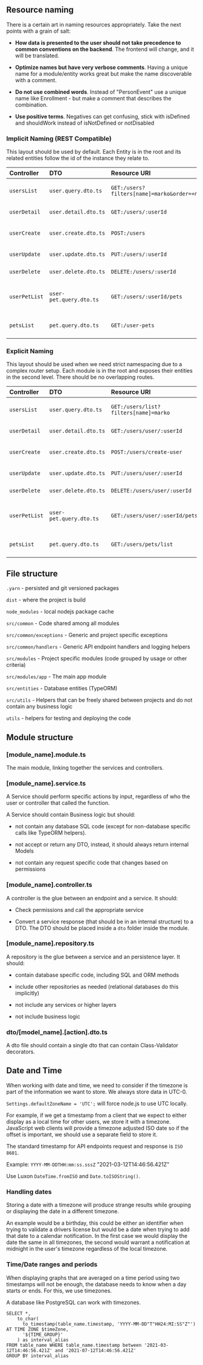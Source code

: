 
## Resource naming

There is a certain art in naming resources appropriately. Take the next
points with a grain of salt:

- **How data is presented to the user should not take precedence to common
  conventions on the backend**. The frontend will change, and it will be
  translated.

- **Optimize names but have very verbose comments**. Having a unique
  name for a module/entity works great but make the name discoverable
  with a comment.


- **Do not use combined words**. Instead of "PersonEvent" use a unique
  name like Enrollment - but make a comment that describes the combination.

- **Use positive terms**. Negatives can get confusing, stick with isDefined
  and shouldWork instead of isNotDefined or notDisabled

### Implicit Naming (REST Compatible)

This layout should be used by default. Each Entity is in the root and
its related entities follow the id of the instance they relate to.

| Controller               | DTO                      |  Resource URI                                   | Usage                                   |
|:-------------------------|:-------------------------|:------------------------------------------------|:----------------------------------------|
| `usersList`              | `user.query.dto.ts`      |  `GET:/users?filters[name]=marko&order=+name`   |   listing (filtering) entities          |
| `userDetail`             | `user.detail.dto.ts`     |  `GET:/users/:userId `                          |   entity details                        |
| `userCreate`             | `user.create.dto.ts`     | ` POST:/users    `                              |   creating a new entity                 |
| `userUpdate`             | `user.update.dto.ts`     |  `PUT:/users/:userId`                           |   updating en entity                    |
| `userDelete`             | `user.delete.dto.ts`     |  `DELETE:/users/:userId`                        |   deleting en entity                    |
| `userPetList`            | `user-pet.query.dto.ts`  |  `GET:/users/:userId/pets`                      |   listing (filtering) related entities  |
| `petsList`               | `pet.query.dto.ts`       |  `GET:/user-pets`                               |   listing (filtering) entities          |

### Explicit Naming

This layout should be used when we need strict namespacing due to a
complex router setup. Each module is in the root and exposes their
entities in the second level. There should be no overlapping routes.

| Controller               | DTO                      |  Resource URI                                   | Usage                                   |
|:-------------------------|:-------------------------|:------------------------------------------------|:----------------------------------------|
| `usersList`              | `user.query.dto.ts`      |  `GET:/users/list?filters[name]=marko`          |   listing (filtering) entities          |
| `userDetail`             | `user.detail.dto.ts`     |  `GET:/users/user/:userId `                     |   entity details                        |
| `userCreate`             | `user.create.dto.ts`     | ` POST:/users/create-user    `                  |   creating a new entity                 |
| `userUpdate`             | `user.update.dto.ts`     |  `PUT:/users/user/:userId`                      |   updating en entity                    |
| `userDelete`             | `user.delete.dto.ts`     |  `DELETE:/users/user/:userId`                   |   deleting en entity                    |
| `userPetList`            | `user-pet.query.dto.ts`  |  `GET:/users/user/:userId/pets`                 |   listing (filtering) related entities  |
| `petsList`               | `pet.query.dto.ts`       |  `GET:/users/pets/list`                         |   listing (filtering) entities          |

## File structure

`.yarn` - persisted and git versioned packages

`dist` - where the project is build

`node_modules` - local nodejs package cache

`src/common` - Code shared among all modules

`src/common/exceptions` -  Generic and project specific exceptions

`src/common/handlers` - Generic API endpoint handlers and logging helpers

`src/modules` - Project specific modules (code grouped by usage or other criteria)

`src/modules/app` - The main app module

`src/entities` - Database entities (TypeORM)

`src/utils` - Helpers that can be freely shared between projects and do
  not contain any business logic

`utils` - helpers for testing and deploying the code


## Module structure

###  \[module_name\].module.ts

The main module, linking together the services and controllers.

###  \[module_name\].service.ts

A Service should perform specific actions by input, regardless
of who the user or controller that called the function.

A Service should contain Business logic but should:

- not contain any database SQL code (except for non-database specific
  calls like TypeORM helpers).

- not accept or return any DTO, instead, it should always return
  internal Models

- not contain any request specific code that changes based on permissions

###  \[module_name\].controller.ts

A controller is the glue between an endpoint and a service. It should:

- Check permissions and call the appropriate service

- Convert a service response (that should be in an internal structure) to
  a DTO. The DTO should be placed inside a `dto` folder inside the module.

###  \[module_name\].repository.ts

A repository is the glue between a service and an persistence layer. It should:

- contain database specific code, including SQL and ORM methods

- include other repositories as needed (relational databases do this implicitly)

- not include any services or higher layers

- not include business logic

###  dto/\[model_name\].\[action\].dto.ts

A dto file should contain a single dto that can contain Class-Validator
decorators.

## Date and Time

When working with date and time, we need to consider if the timezone is
part of the information we want to store. We always store data in UTC-0.

`Settings.defaultZoneName = 'UTC';` will force node.js to use UTC locally.

For example, if we get a timestamp from a client that we expect to either
display as a local time for other users, we store it with a timezone.
JavaScript web clients will provide a timezone adjusted ISO date so
if the offset is important, we should use a separate field to store it.

The standard timestamp for API endpoints request and response is `ISO 8601`.

Example: `YYYY-MM-DDTHH:mm:ss.sssZ` "2021-03-12T14:46:56.421Z"

Use Luxon `DateTime.fromISO` and `Date.toISOString()`.

### Handling dates

Storing a date with a timezone will produce strange results while
grouping or displaying the date in a different timezone.

An example would be a birthday, this could be either an identifier when
trying to validate a drivers license but would be a date when trying to
add that date to a calendar notification. In the first case we would
display the date the same in all timezones, the second would warrant a
notification at midnight in the user's timezone regardless of the local
timezone.

### Time/Date ranges and periods

When displaying graphs that are averaged on a time period using two
timestamps will not be enough, the database needs to know when a day
starts or ends. For this, we use timezones.

A database like PostgreSQL can work with timezones.

```postgresql
SELECT *,
    to_char(
      to_timestamp(table_name.timestamp, 'YYYY-MM-DD"T"HH24:MI:SS"Z"') AT TIME ZONE $timeZone,
      '${TIME_GROUP}'
    ) as interval_alias
FROM table_name WHERE table_name.timestamp between '2021-03-12T14:46:56.421Z' and '2021-07-12T14:46:56.421Z'
GROUP BY interval_alias
```
